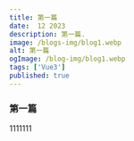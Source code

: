 ```yaml
---
title: 第一篇
date:  12 2023
description: 第一篇.
image: /blogs-img/blog1.webp
alt: 第一篇
ogImage: /blog-img/blog1.webp
tags: ['Vue3']
published: true
---
```


### 第一篇

1111111

